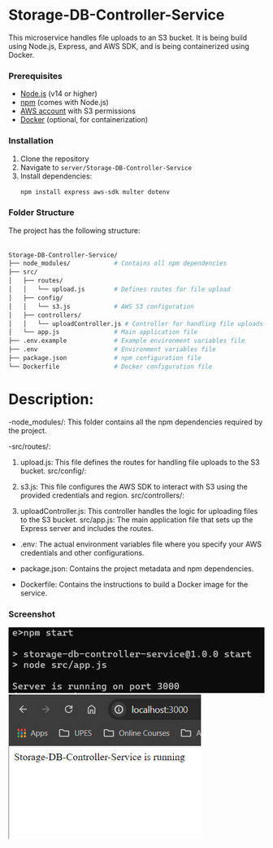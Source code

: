 # Storage-DB-Controller-Service

This microservice handles file uploads to an S3 bucket. It is being build using Node.js, Express, and AWS SDK, and is being containerized using Docker.


### Prerequisites


- [Node.js](https://nodejs.org/) (v14 or higher)
- [npm](https://www.npmjs.com/get-npm) (comes with Node.js)
- [AWS account](https://aws.amazon.com/) with S3 permissions
- [Docker](https://www.docker.com/) (optional, for containerization)


### Installation

1. Clone the repository
2. Navigate to `server/Storage-DB-Controller-Service`
3. Install dependencies:
   ```bash
   npm install express aws-sdk multer dotenv
      ```


### Folder Structure
The project has the following structure:

 ```bash

Storage-DB-Controller-Service/
├── node_modules/            # Contains all npm dependencies
├── src/
│   ├── routes/
│   │   └── upload.js        # Defines routes for file upload
│   ├── config/
│   │   └── s3.js            # AWS S3 configuration
│   ├── controllers/
│   │   └── uploadController.js # Controller for handling file uploads
│   └── app.js               # Main application file
├── .env.example             # Example environment variables file
├── .env                     # Environment variables file
├── package.json             # npm configuration file
└── Dockerfile               # Docker configuration file

 ```

# Description:

-node_modules/: This folder contains all the npm dependencies required by the project.

-src/routes/:

1. upload.js: This file defines the routes for handling file uploads to the S3 bucket.
src/config/:

2. s3.js: This file configures the AWS SDK to interact with S3 using the provided credentials and region.
src/controllers/:

3. uploadController.js: This controller handles the logic for uploading files to the S3 bucket.
src/app.js: The main application file that sets up the Express server and includes the routes.

- .env: The actual environment variables file where you specify your AWS credentials and other configurations.

- package.json: Contains the project metadata and npm dependencies.

- Dockerfile: Contains the instructions to build a Docker image for the service.
 

### Screenshot 

![cmd](image-1.png)
![port 3000](image.png)